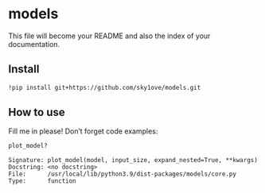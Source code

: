 # models

<!-- WARNING: THIS FILE WAS AUTOGENERATED! DO NOT EDIT! -->

This file will become your README and also the index of your
documentation.

## Install

``` sh
!pip install git+https://github.com/sky1ove/models.git
```

## How to use

Fill me in please! Don’t forget code examples:

``` python
plot_model?
```

    Signature: plot_model(model, input_size, expand_nested=True, **kwargs)
    Docstring: <no docstring>
    File:      /usr/local/lib/python3.9/dist-packages/models/core.py
    Type:      function
